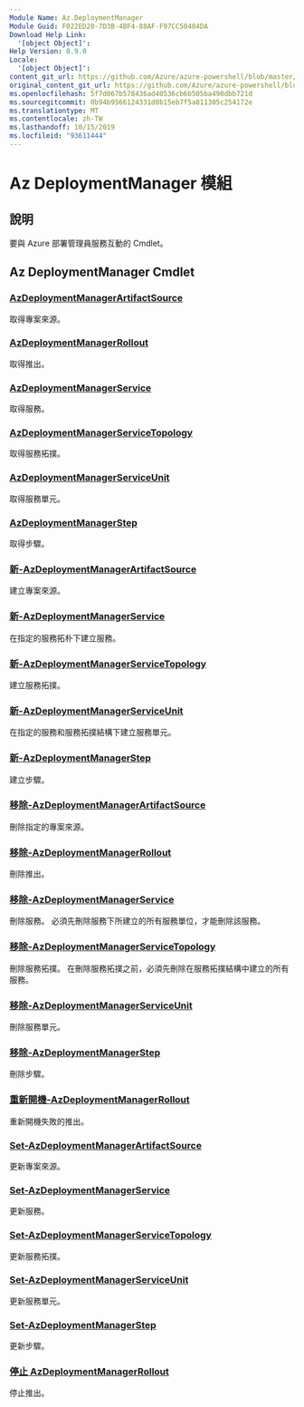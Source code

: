 ```yaml
---
Module Name: Az.DeploymentManager
Module Guid: F022ED20-7D3B-4BF4-88AF-F97CC50484DA
Download Help Link:
  '[object Object]': 
Help Version: 0.9.0
Locale:
  '[object Object]': 
content_git_url: https://github.com/Azure/azure-powershell/blob/master/src/DeploymentManager/DeploymentManager/help/Az.DeploymentManager.md
original_content_git_url: https://github.com/Azure/azure-powershell/blob/master/src/DeploymentManager/DeploymentManager/help/Az.DeploymentManager.md
ms.openlocfilehash: 5f7d067b578436ad40536cb6b505ba490dbb721d
ms.sourcegitcommit: 0b94b9566124331d0b15eb7f5a811305c254172e
ms.translationtype: MT
ms.contentlocale: zh-TW
ms.lasthandoff: 10/15/2019
ms.locfileid: "93611444"
---
```

# Az DeploymentManager 模組
## 說明
要與 Azure 部署管理員服務互動的 Cmdlet。

## Az DeploymentManager Cmdlet
### [AzDeploymentManagerArtifactSource](Get-AzDeploymentManagerArtifactSource.md)
取得專案來源。

### [AzDeploymentManagerRollout](Get-AzDeploymentManagerRollout.md)
取得推出。

### [AzDeploymentManagerService](Get-AzDeploymentManagerService.md)
取得服務。

### [AzDeploymentManagerServiceTopology](Get-AzDeploymentManagerServiceTopology.md)
取得服務拓撲。

### [AzDeploymentManagerServiceUnit](Get-AzDeploymentManagerServiceUnit.md)
取得服務單元。

### [AzDeploymentManagerStep](Get-AzDeploymentManagerStep.md)
取得步驟。

### [新-AzDeploymentManagerArtifactSource](New-AzDeploymentManagerArtifactSource.md)
建立專案來源。

### [新-AzDeploymentManagerService](New-AzDeploymentManagerService.md)
在指定的服務拓朴下建立服務。

### [新-AzDeploymentManagerServiceTopology](New-AzDeploymentManagerServiceTopology.md)
建立服務拓撲。

### [新-AzDeploymentManagerServiceUnit](New-AzDeploymentManagerServiceUnit.md)
在指定的服務和服務拓撲結構下建立服務單元。

### [新-AzDeploymentManagerStep](New-AzDeploymentManagerStep.md)
建立步驟。

### [移除-AzDeploymentManagerArtifactSource](Remove-AzDeploymentManagerArtifactSource.md)
刪除指定的專案來源。

### [移除-AzDeploymentManagerRollout](Remove-AzDeploymentManagerRollout.md)
刪除推出。

### [移除-AzDeploymentManagerService](Remove-AzDeploymentManagerService.md)
刪除服務。 必須先刪除服務下所建立的所有服務單位，才能刪除該服務。

### [移除-AzDeploymentManagerServiceTopology](Remove-AzDeploymentManagerServiceTopology.md)
刪除服務拓撲。 在刪除服務拓撲之前，必須先刪除在服務拓撲結構中建立的所有服務。

### [移除-AzDeploymentManagerServiceUnit](Remove-AzDeploymentManagerServiceUnit.md)
刪除服務單元。

### [移除-AzDeploymentManagerStep](Remove-AzDeploymentManagerStep.md)
刪除步驟。

### [重新開機-AzDeploymentManagerRollout](Restart-AzDeploymentManagerRollout.md)
重新開機失敗的推出。

### [Set-AzDeploymentManagerArtifactSource](Set-AzDeploymentManagerArtifactSource.md)
更新專案來源。

### [Set-AzDeploymentManagerService](Set-AzDeploymentManagerService.md)
更新服務。

### [Set-AzDeploymentManagerServiceTopology](Set-AzDeploymentManagerServiceTopology.md)
更新服務拓撲。

### [Set-AzDeploymentManagerServiceUnit](Set-AzDeploymentManagerServiceUnit.md)
更新服務單元。

### [Set-AzDeploymentManagerStep](Set-AzDeploymentManagerStep.md)
更新步驟。

### [停止 AzDeploymentManagerRollout](Stop-AzDeploymentManagerRollout.md)
停止推出。

